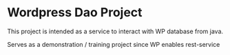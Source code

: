 # Wordpress Dao Project

This project is intended as a service to interact with WP database from java.

Serves as a demonstration / training project since WP enables rest-service